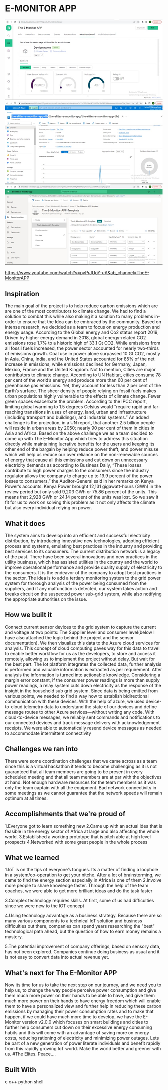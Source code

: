 # E-MONITOR APP
![Image Description](images\gallery.jpg)
![Image Description](images\gallery2.jpg)
![Image Description](images\gallery3.jpg)

https://www.youtube.com/watch?v=pvPrJUoY-uA&ab_channel=TheE-MonitorAPP


## Inspiration

The main goal of the project is to help reduce carbon emissions which are are one of the most contributors to climate change. We had to find a solution to combat this while also making it a solution to many problems in-order to ensure that the Idea can be embraced by the community. Based on intense research, we decided as a team to focus on energy production and energy usage. According to the Global energy and Co2 status report 2019, Driven by higher energy demand in 2018, global energy-related CO2 emissions rose 1.7% to a historic high of 33.1 Gt CO2. While emissions from all fossil fuels increased, the power sector accounted for nearly two-thirds of emissions growth. Coal use in power alone surpassed 10 Gt CO2, mostly in Asia. China, India, and the United States accounted for 85% of the net increase in emissions, while emissions declined for Germany, Japan, Mexico, France and the United Kingdom. Not to mention, Cities are major contributors to climate change. According to UN Habitat, cities consume 78 per cent of the world’s energy and produce more than 60 per cent of greenhouse gas emissions. Yet, they account for less than 2 per cent of the Earth’s surface. The sheer density of people relying on fossil fuels makes urban populations highly vulnerable to the effects of climate change. Fewer green spaces exacerbate the problem. According to the IPCC report, limiting global warming to 1.5 degrees Celsius would “require rapid and far-reaching transitions in uses of energy, land, urban and infrastructure (including transport and buildings), and industrial systems.” An added challenge is the projection, in a UN report, that another 2.5 billion people will reside in urban areas by 2050; nearly 90 per cent of them in cities in Asia and Africa. Based on the above challenge we as a team decided to come up with The E-Monitor App which tries to address this situation directly while maintaining lucrative benefits for the users and keeping its other end of the bargain by helping reduce power theft, and power misuse which will help us reduce our over reliance on the non-renewable sources of energy that cause all this emissions and cut down on unnecessary electricity demands as according to Business Daily, “These losses contribute to high power charges to the consumers since the industry regulator allows the company to charge up to 19.9 percent of the power losses to consumers,” the Auditor-General said in her remarks on Kenya Power’s accounts. Kenya Power brought 12,131 gigawatt-hours (GWh) in the review period but only sold 9,203 GWh or 75.86 percent of the units. This means that 2,928 GWh or 24.14 percent of the units was lost. So we saw it fit for us to work on solving this problem as it not only affects the climate but also every individual relying on power.

## What it does
The system aims to develop into an efficient and successful electricity distribution, by introducing innovative new technologies, adopting efficient process and systems, emulating best practices in the industry and providing best services to its consumers. The current distribution network is a legacy of the past. There have been several innovations and new practices in the utility business, which has assisted utilities in the country and the world to improve operational performance and provide quality supply of electricity to the consumers. It is the endeavor of the company to adopt best practices in the sector. The idea is to add a tertiary monitoring system to the grid power system for thorough analysis of the power being consumed from the suppliers, and if any malfunction is detected, our system takes action and breaks circuit on the suspected power sub-grid system, while also notifying the appropriate authorities on the issue.

## How we built it

Connect current sensor devices to the grid system to capture the current and voltage at two points: The Supplier level and consumer level(below I have also attached the logic behind the project and the sensor documentation). We then visualize this data to the Azure cloud services for analysis. This concept of cloud computing paves way for this data to travel to enable better workflow for us as the developers, to store and access it remotely, allowing us to implement the project without delay. But wait for the best part. The Iot platform integrates the collected data, further analysis is performed and valuable information is extracted as per requirement. After analysis the information is turned into actionable knowledge. Considering a margin error constant, if the consumer power readings is more than supply power readings, a relay system cuts down electricity as the response of the insight in the household sub grid system. Since data is being emitted from various points, we needed to find a way how to establish bidirectional communication with these devices. With the help of azure, we used device-to-cloud telemetry data to understand the state of our devices and define message routes to other Azure services—without writing any code. With cloud-to-device messages, we reliably sent commands and notifications to our connected devices and track message delivery with acknowledgement receipts. We were able to automatically resend device messages as needed to accommodate intermittent connectivity

## Challenges we ran into

There were some coordination challenges that we came across as a team since this is a virtual hackathon it tends to become challenging as it is not guaranteed that all team members are going to be present in every scheduled meeting and that all team members are at par with the objectives at hand. Not enough hardware resources for the team members as it was only the team captain with all the equipment. Bad network connectivity in some meetings as we cannot guarantee that the network speeds will remain optimum at all times.

## Accomplishments that we're proud of

1.Everyone got to learn something new 
2.Came up with an actual idea that is feasible in the energy sector of Africa at large and also affecting the whole world. 
3.Established a working prototype that is pitch able at high level prospects 
4.Networked with some great people in the whole process

## What we learned

1.IoT is on the tips of everyone’s tongues. Its a matter of finding a loophole in a system/co-operation to get your nitche. After a lot of brainstorming, we came to find the energy section especially in Africa is one of them 2.Involve more people to share knowledge faster. Through the help of the team coaches, we were able to get more brilliant ideas and do the task faster

3.Complex technology requires skills. At first, some of us had difficulties since we were new to the IOT concept

4.Using technology advantage as a business strategy. Because there are so many various components to a technical IoT solution and business difficulties out there, companies can spend years researching the "best" technological path ahead, but the question of how to earn money remains a mystery.

5.The potential improvement of company offerings, based on sensory data, has not been explored. Companies continue doing business as usual and it is not easy to convert data into actual revenue yet.

## What's next for The E-Monitor APP

Now its time for us to take the next step on our journey, and we need you to help us, to change the way people perceive power consumption and give them much more power on their hands to be able to have, and give them much more power on their hands to have energy freedom which will enable them to have a personalized view and further help in reducing these carbon emissions by managing their power consumption rates and to make that happen, if we could have much more time to develop, we have the E-Monitor version v2.0.0 which focuses on smart buildings and cities to further help consumers cut down on their excessive energy consuming habits and this will come with an advantage of saving more on energy costs, reducing rationing of electricity and minimizing power outages. Lets be part of a new generation of power literate individuals and benefit rapidly from this rapidly growing IoT world. Make the world better and greener with us. #The Elites. Peace….

## Built With

c c++ python shell
